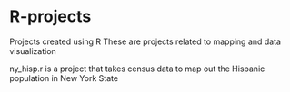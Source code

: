 # R-projects
Projects created using R
These are projects related to mapping and data visualization

ny_hisp.r is a project that takes census data to map out the Hispanic population in New York State
